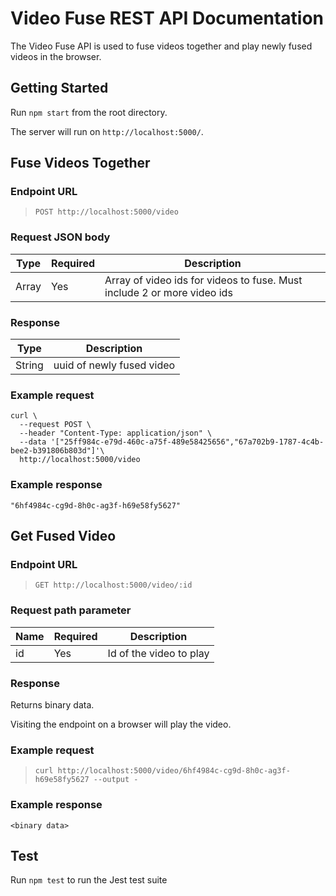 # Video Fuse REST API Documentation

The Video Fuse API is used to fuse videos together and play newly fused videos in the browser.

## Getting Started

Run `npm start` from the root directory.

The server will run on `http://localhost:5000/`.

## Fuse Videos Together

### Endpoint URL

> `POST http://localhost:5000/video`

### Request JSON body

| Type  | Required | Description                                                             |
| ----- | -------- | ----------------------------------------------------------------------- |
| Array | Yes      | Array of video ids for videos to fuse. Must include 2 or more video ids |

### Response

| Type   | Description               |
| ------ | ------------------------- |
| String | uuid of newly fused video |

### Example request

```
curl \
  --request POST \
  --header "Content-Type: application/json" \
  --data '["25ff984c-e79d-460c-a75f-489e58425656","67a702b9-1787-4c4b-bee2-b391806b803d"]'\
  http://localhost:5000/video
```

### Example response

```
"6hf4984c-cg9d-8h0c-ag3f-h69e58fy5627"
```

## Get Fused Video

### Endpoint URL

> `GET http://localhost:5000/video/:id`

### Request path parameter

| Name | Required | Description             |
| ---- | -------- | ----------------------- |
| id   | Yes      | Id of the video to play |

### Response

Returns binary data.

Visiting the endpoint on a browser will play the video.

### Example request

> `curl http://localhost:5000/video/6hf4984c-cg9d-8h0c-ag3f-h69e58fy5627 --output -`

### Example response

```
<binary data>
```

## Test

Run `npm test` to run the Jest test suite
